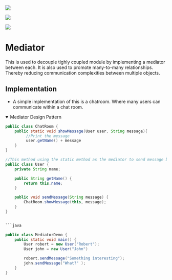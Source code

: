 ![](https://www.tutorialspoint.com/design_pattern/images/mediator_pattern_uml_diagram.jpg)

![](https://sourcemaking.com/files/v2/content/patterns/Mediator__1.png?id=24df208d27b3f5598673)


![](https://sourcemaking.com/files/v2/content/patterns/Mediator_example.png?id=c5d98a93020aedaab9fb)

# Mediator 
This is used to decouple tighly coupled module by implementing a mediator between each. It is also used to promote many-to-many relationships. Thereby reducing communication complexities between multiple objects.

## Implementation

- A simple implementation of this is a chatroom. Where many users can communicate within a chat room.



<details open>
<summary>Mediator Design Pattern</summary>

```java
public class ChatRoom {
    public static void showMessage(User user, String message){
         //Print the message
         user.getName() + message
    }
}

```


```java
//This method using the static method as the mediator to send message between all users.
public class User {
    private String name;

    public String getName() {
        return this.name;
    }

    public void sendMessage(String message) {
        ChatRoom.showMessage(this, message);
    }
}


```java

public class MediatorDemo {
    public static void main() {
        User robert = new User("Robert");
        User john = new User("John")

        robert.sendMessage("Something interesting");
        john.sendMessage("What?" );
    }
}
```

</details>